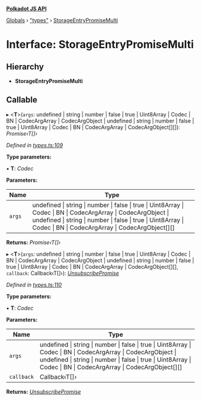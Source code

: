 **[Polkadot JS API](../README.md)**

[Globals](../globals.md) › ["types"](../modules/_types_.md) › [StorageEntryPromiseMulti](_types_.storageentrypromisemulti.md)

# Interface: StorageEntryPromiseMulti

## Hierarchy

* **StorageEntryPromiseMulti**

## Callable

▸ <**T**>(`args`: undefined | string | number | false | true | Uint8Array | Codec | BN | CodecArgArray | CodecArgObject | undefined | string | number | false | true | Uint8Array | Codec | BN | CodecArgArray | CodecArgObject[][]): *Promise‹T[]›*

*Defined in [types.ts:109](https://github.com/polkadot-js/api/blob/bdd0cb9/packages/api/src/types.ts#L109)*

**Type parameters:**

▪ **T**: *Codec*

**Parameters:**

Name | Type |
------ | ------ |
`args` | undefined \| string \| number \| false \| true \| Uint8Array \| Codec \| BN \| CodecArgArray \| CodecArgObject \| undefined \| string \| number \| false \| true \| Uint8Array \| Codec \| BN \| CodecArgArray \| CodecArgObject[][] |

**Returns:** *Promise‹T[]›*

▸ <**T**>(`args`: undefined | string | number | false | true | Uint8Array | Codec | BN | CodecArgArray | CodecArgObject | undefined | string | number | false | true | Uint8Array | Codec | BN | CodecArgArray | CodecArgObject[][], `callback`: Callback‹T[]›): *[UnsubscribePromise](../modules/_types_.md#unsubscribepromise)*

*Defined in [types.ts:110](https://github.com/polkadot-js/api/blob/bdd0cb9/packages/api/src/types.ts#L110)*

**Type parameters:**

▪ **T**: *Codec*

**Parameters:**

Name | Type |
------ | ------ |
`args` | undefined \| string \| number \| false \| true \| Uint8Array \| Codec \| BN \| CodecArgArray \| CodecArgObject \| undefined \| string \| number \| false \| true \| Uint8Array \| Codec \| BN \| CodecArgArray \| CodecArgObject[][] |
`callback` | Callback‹T[]› |

**Returns:** *[UnsubscribePromise](../modules/_types_.md#unsubscribepromise)*